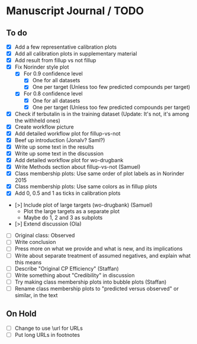 # Manuscript Journal / TODO

## To do

- [x] Add a few representative calibration plots
- [x] Add all calibration plots in supplementary material
- [x] Add result from fillup vs not fillup
- [x] Fix Norinder style plot
  - [x] For 0.9 confidence level
      - [x] One for all datasets
      - [x] One per target (Unless too few predicted compounds per target)
  - [x] For 0.8 confidence level
      - [x] One for all datasets
      - [x] One per target (Unless too few predicted compounds per target)
- [x] Check if terbutalin is in the training dataset (Update: It's not, it's
  among the withheld ones)
- [x] Create workflow picture
- [x] Add detailed workflow plot for fillup-vs-not
- [x] Beef up introduction (Jonalv? Saml?)
- [x] Write up some text in the results
- [x] Write up some text in the discussion
- [x] Add detailed workflow plot for wo-drugbank
- [x] Write Methods section about fillup-vs-not (Samuel)
- [x] Class membership plots: Use same order of plot labels as in Norinder 2015
- [x] Class membership plots: Use same colors as in fillup plots
- [x] Add 0, 0.5 and 1 as ticks in calibration plots
- [>] Include plot of large targets (wo-drugbank) (Samuel)
  - Plot the large targets as a separate plot
  - Maybe do 1, 2 and 3 as subplots
- [>] Extend discussion (Ola)
- [ ] Original class: Observed
- [ ] Write conclusion
- [ ] Press more on what we provide and what is new, and its implications
- [ ] Write about separate treatment of assumed negatives, and explain what
  this means
- [ ] Describe "Original CP Efficiency" (Staffan)
- [ ] Write something about "Credibility" in discussion
- [ ] Try making class membership plots into bubble plots (Staffan)
- [ ] Rename class membership plots to "predicted versus observed" or similar,
  in the text

## On Hold

- [ ] Change to use \url for URLs
- [ ] Put long URLs in footnotes
